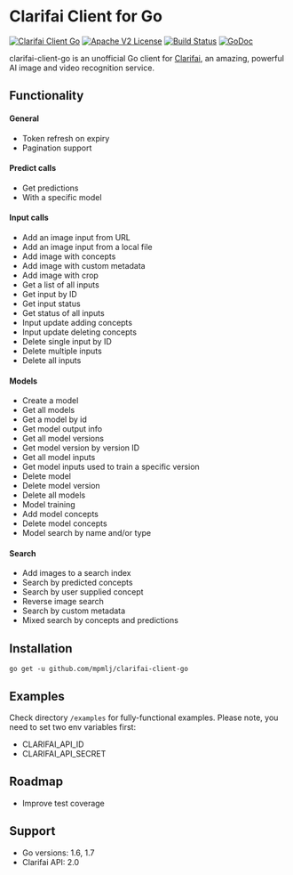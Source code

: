 # Clarifai Client for Go

[![Clarifai Client Go](https://goreportcard.com/badge/github.com/mpmlj/clarifai-client-go)](https://goreportcard.com/report/github.com/mpmlj/clarifai-client-go) [![Apache V2 License](http://img.shields.io/badge/license-Apache%20V2-blue.svg)](https://github.com/mpmlj/clarifai-client-go/LICENSE.txt) [![Build Status](https://travis-ci.org/mpmlj/clarifai-client-go.svg)](https://travis-ci.org/mpmlj/clarifai-client-go) [![GoDoc](https://godoc.org/github.com/mpmlj/clarifai-client-go?status.svg)](https://godoc.org/github.com/mpmlj/clarifai-client-go)

clarifai-client-go is an unofficial Go client for [Clarifai](https://www.clarifai.com/), an amazing, powerful AI image and video recognition service. 


## Functionality

#### General 
- Token refresh on expiry
- Pagination support


#### Predict calls
- Get predictions 
- With a specific model

  
#### Input calls
- Add an image input from URL
- Add an image input from a local file
- Add image with concepts
- Add image with custom metadata
- Add image with crop
- Get a list of all inputs
- Get input by ID
- Get input status
- Get status of all inputs
- Input update adding concepts
- Input update deleting concepts
- Delete single input by ID
- Delete multiple inputs
- Delete all inputs


#### Models
- Create a model
- Get all models
- Get a model by id
- Get model output info
- Get all model versions
- Get model version by version ID
- Get all model inputs
- Get model inputs used to train a specific version
- Delete model
- Delete model version
- Delete all models
- Model training
- Add model concepts
- Delete model concepts
- Model search by name and/or type


#### Search
- Add images to a search index
- Search by predicted concepts
- Search by user supplied concept
- Reverse image search
- Search by custom metadata
- Mixed search by concepts and predictions 
 
 
## Installation

```
go get -u github.com/mpmlj/clarifai-client-go
```

## Examples
Check directory ``/examples`` for fully-functional examples.
Please note, you need to set two env variables first:
- CLARIFAI_API_ID
- CLARIFAI_API_SECRET



## Roadmap

- Improve test coverage

 
## Support

- Go versions: 1.6, 1.7
- Clarifai API: 2.0